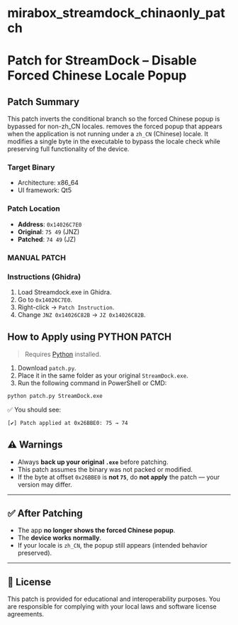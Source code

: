 # mirabox_streamdock_chinaonly_patch
# Patch for StreamDock – Disable Forced Chinese Locale Popup

## Patch Summary
This patch inverts the conditional branch so the forced Chinese popup is bypassed for non-zh_CN locales.
removes the forced popup that appears when the application is not running under a `zh_CN` (Chinese) locale. It modifies a single byte in the executable to bypass the locale check while preserving full functionality of the device.

### Target Binary
- Architecture: x86_64
- UI framework: Qt5

### Patch Location
- **Address**: `0x14026C7E0`
- **Original**: `75 49` (JNZ)
- **Patched**: `74 49` (JZ)
  
### MANUAL PATCH
### Instructions (Ghidra)
1. Load Streamdock.exe in Ghidra.
2. Go to `0x14026C7E0`.
3. Right-click → `Patch Instruction`.
4. Change `JNZ 0x14026C82B` → `JZ 0x14026C82B`.


## How to Apply using PYTHON PATCH

> Requires [Python](https://www.python.org/downloads/) installed.

1. Download `patch.py`.
2. Place it in the same folder as your original `StreamDock.exe`.
3. Run the following command in PowerShell or CMD:

```bash
python patch.py StreamDock.exe
```

✅ You should see:

```
[✔] Patch applied at 0x26BBE0: 75 → 74
```


## ⚠️ Warnings

* Always **back up your original `.exe`** before patching.
* This patch assumes the binary was not packed or modified.
* If the byte at offset `0x26BBE0` is **not `75`**, do **not apply** the patch — your version may differ.

---

## ✅ After Patching

* The app **no longer shows the forced Chinese popup**.
* The **device works normally**.
* If your locale is `zh_CN`, the popup still appears (intended behavior preserved).

---

## 📜 License

This patch is provided for educational and interoperability purposes. You are responsible for complying with your local laws and software license agreements.


